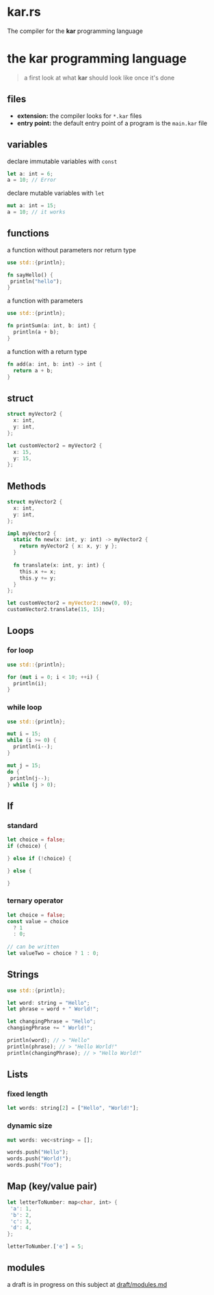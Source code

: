 # kar.rs
The compiler for the **kar** programming language

# the kar programming language
> a first look at what **kar** should look like once it's done

## files
 - **extension:** the compiler looks for `*.kar` files
 - **entry point:** the default entry point of a program is the `main.kar` file

## variables
declare immutable variables with `const`
```rust
let a: int = 6;
a = 10; // Error
```

declare mutable variables with `let`
```rust
mut a: int = 15;
a = 10; // it works
```

## functions
a function without parameters nor return type
```rust
use std::{println};

fn sayHello() {
 println("hello");
}
```

a function with parameters
```rust
use std::{println};

fn printSum(a: int, b: int) {
  println(a + b);
}
```

a function with a return type
```rust
fn add(a: int, b: int) -> int {
  return a + b;
}
```

## struct
```rust
struct myVector2 {
  x: int,
  y: int,
};

let customVector2 = myVector2 {
  x: 15,
  y: 15,
};
```

## Methods
```rust
struct myVector2 {
  x: int,
  y: int,
};

impl myVector2 {
  static fn new(x: int, y: int) -> myVector2 {
    return myVector2 { x: x, y: y };
  }
  
  fn translate(x: int, y: int) {
    this.x += x;
    this.y += y;
  }
};

let customVector2 = myVector2::new(0, 0);
customVector2.translate(15, 15);
```

## Loops

### for loop
```rust
use std::{println};

for (mut i = 0; i < 10; ++i) {
  println(i);
}
```

### while loop
```rust
use std::{println};

mut i = 15;
while (i >= 0) {
  println(i--);
}

mut j = 15;
do {
 println(j--);
} while (j > 0);
```

## If
### standard
```rust
let choice = false;
if (choice) {

} else if (!choice) {

} else {

}
```

### ternary operator
```rust
let choice = false;
const value = choice
  ? 1
  : 0;
  
// can be written
let valueTwo = choice ? 1 : 0;
```

## Strings
```rust
use std::{println};

let word: string = "Hello";
let phrase = word + " World!";

let changingPhrase = "Hello";
changingPhrase += " World!";

println(word); // > "Hello"
println(phrase); // > "Hello World!"
println(changingPhrase); // > "Hello World!"
```

## Lists
### fixed length
```rust
let words: string[2] = ["Hello", "World!"];
```

### dynamic size
```rust
mut words: vec<string> = [];

words.push("Hello");
words.push("World!");
words.push("Foo");
```

## Map (key/value pair)
```rust
let letterToNumber: map<char, int> {
 'a': 1,
 'b': 2,
 'c': 3,
 'd': 4,
};

letterToNumber.['e'] = 5;
```

## modules
a draft is in progress on this subject at [draft/modules.md](/drafts/modules.md)

